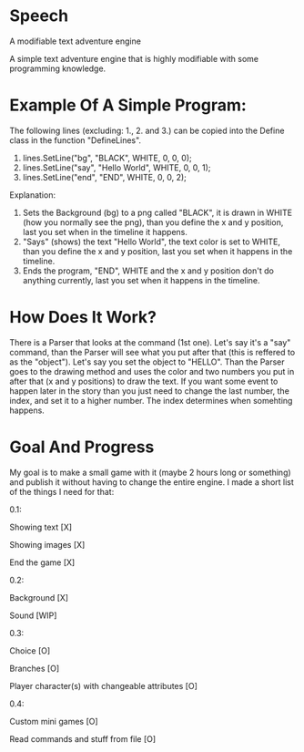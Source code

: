 # Speech
A modifiable text adventure engine 

A simple text adventure engine that is highly modifiable with some programming knowledge.


# Example Of A Simple Program:
The following lines (excluding: 1., 2. and 3.) can be copied into the Define class in the function "DefineLines".

1. lines.SetLine("bg", "BLACK", WHITE, 0, 0, 0);
2. lines.SetLine("say", "Hello World", WHITE, 0, 0, 1);
3. lines.SetLine("end", "END", WHITE, 0, 0, 2);

Explanation:
1. Sets the Background (bg) to a png called "BLACK", it is drawn in WHITE (how you normally see the png), than you define the x and y position, last you set when in the timeline it happens.
2. "Says" (shows) the text "Hello World", the text color is set to WHITE, than you define the x and y position, last you set when it happens in the timeline.
3. Ends the program, "END", WHITE and the x and y position don't do anything currently, last you set when it happens in the timeline.


# How Does It Work?
There is a Parser that looks at the command (1st one). Let's say it's a "say" command, than the Parser will see what you put after that (this is reffered to as the "object").
Let's say you set the object to "HELLO". Than the Parser goes to the drawing method and uses the color and two numbers you put in after that (x and y positions) to draw the text.
If you want some event to happen later in the story than you just need to change the last number, the index, and set it to a higher number. The index determines when somehting happens.


# Goal And Progress
My goal is to make a small game with it (maybe 2 hours long or something) and publish it without having to change the entire engine.
I made a short list of the things I need for that:

0.1:

Showing text [X]

Showing images [X]

End the game [X]

0.2:

Background [X]

Sound [WIP]

0.3:

Choice [O]

Branches [O]

Player character(s) with changeable attributes [O]

0.4:

Custom mini games [O]

Read commands and stuff from file [O]

